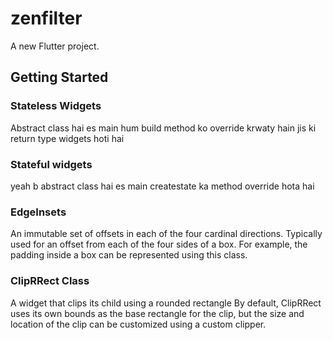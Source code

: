 # zenfilter

A new Flutter project.

## Getting Started

### Stateless Widgets 
Abstract class hai es main hum build method ko override krwaty hain jis ki return type widgets hoti hai
### Stateful widgets
yeah b abstract class hai es main createstate ka method override hota hai
### EdgeInsets
An immutable set of offsets in each of the four cardinal directions.
Typically used for an offset from each of the four sides of a box. For example, the padding inside a box can be represented using this class.
### ClipRRect Class
A widget that clips its child using a rounded rectangle
By default, ClipRRect uses its own bounds as the base rectangle for the clip, but the size and location of the clip can be customized using a custom clipper.